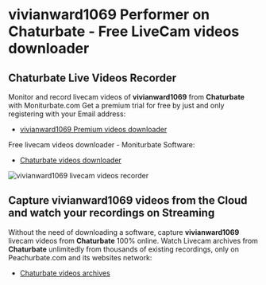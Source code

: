 # vivianward1069 Performer on Chaturbate - Free LiveCam videos downloader

## Chaturbate Live Videos Recorder

Monitor and record livecam videos of **vivianward1069** from **Chaturbate** with Moniturbate.com
Get a premium trial for free by just and only registering with your Email address:
* [vivianward1069 Premium videos downloader](https://moniturbate.com/request-demo-licence-key.html)

Free livecam videos downloader - Moniturbate Software:
* [Chaturbate videos downloader](https://moniturbate.com/moniturbate-download-software.html)

![vivianward1069 livecam videos recorder](https://peachurnet.com/templates/moniturbate-software.png)


## Capture vivianward1069 videos from the Cloud and watch your recordings on Streaming

Without the need of downloading a software, capture **vivianward1069** livecam videos from **Chaturbate** 100% online.
Watch Livecam archives from **Chaturbate** unlimitedly from thousands of existing recordings, only on Peachurbate.com and its websites network:
* [Chaturbate videos archives](https://peachurnet.com/)